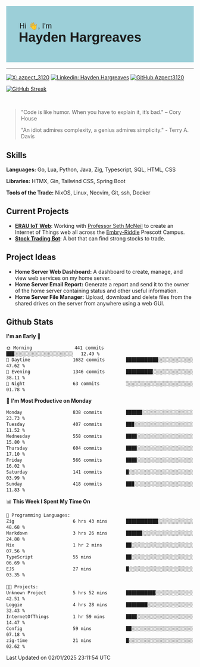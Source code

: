 ![Hayden Hargreaves](https://github.com/Azpect3120/Azpect3120/blob/master/download.png?raw=true)

<hr>

[![X: azpect_3120](https://img.shields.io/twitter/follow/azpect_3120?style=social)](https://x.com/azpect_3120)
[![Linkedin: Hayden Hargreaves](https://img.shields.io/badge/-Hayden%20Hargreaves-blue?style=flat-square&logo=Linkedin&logoColor=white&link=https://www.linkedin.com/in/hayden-hargreaves-37b2802a4/)](https://www.linkedin.com/in/hayden-hargreaves-37b2802a4/)
[![GitHub Azpect3120](https://img.shields.io/github/followers/azpect3120?label=follow&style=social)](https://github.com/azpect3120)

[![GitHub Streak](https://streak-stats.demolab.com?user=Azpect3120&theme=rose-pine)](https://git.io/streak-stats)

<br>

> "Code is like humor. When you have to explain it, it’s bad." – Cory House
> 
> "An idiot admires complexity, a genius admires simplicity." - Terry A. Davis


## Skills
**Languages:** Go, Lua, Python, Java, Zig, Typescript, SQL, HTML, CSS 

**Libraries:** HTMX, Gin, Tailwind CSS, Spring Boot

**Tools of the Trade:** NixOS, Linux, Neovim, Git, ssh, Docker


## Current Projects 
- **[ERAU IoT Web](https://github.com/Azpect3120/InternetOfThings)**: Working with [Professor Seth McNeil](https://github.com/semcneil) to create an Internet of Things web all across the [Embry-Riddle](https://erau.edu) Prescott Campus.
- **[Stock Trading Bot](https://github.com/Azpect3120/TradingBot)**: A bot that can find strong stocks to trade.


## Project Ideas
- **Home Server Web Dashboard:** A dashboard to create, manage, and view web services on my home server.
- **Home Server Email Report:** Generate a report and send it to the owner of the home server containing status and other useful information.
- **Home Server File Manager:** Upload, download and delete files from the shared drives on the server from anywhere using a web GUI.


## Github Stats

<!--START_SECTION:waka-->
**I'm an Early 🐤** 

```text
🌞 Morning                441 commits         ███░░░░░░░░░░░░░░░░░░░░░░   12.49 % 
🌆 Daytime                1682 commits        ████████████░░░░░░░░░░░░░   47.62 % 
🌃 Evening                1346 commits        ██████████░░░░░░░░░░░░░░░   38.11 % 
🌙 Night                  63 commits          ░░░░░░░░░░░░░░░░░░░░░░░░░   01.78 % 
```
📅 **I'm Most Productive on Monday** 

```text
Monday                   838 commits         ██████░░░░░░░░░░░░░░░░░░░   23.73 % 
Tuesday                  407 commits         ███░░░░░░░░░░░░░░░░░░░░░░   11.52 % 
Wednesday                558 commits         ████░░░░░░░░░░░░░░░░░░░░░   15.80 % 
Thursday                 604 commits         ████░░░░░░░░░░░░░░░░░░░░░   17.10 % 
Friday                   566 commits         ████░░░░░░░░░░░░░░░░░░░░░   16.02 % 
Saturday                 141 commits         █░░░░░░░░░░░░░░░░░░░░░░░░   03.99 % 
Sunday                   418 commits         ███░░░░░░░░░░░░░░░░░░░░░░   11.83 % 
```


📊 **This Week I Spent My Time On** 

```text
💬 Programming Languages: 
Zig                      6 hrs 43 mins       ████████████░░░░░░░░░░░░░   48.68 % 
Markdown                 3 hrs 26 mins       ██████░░░░░░░░░░░░░░░░░░░   24.88 % 
Nix                      1 hr 2 mins         ██░░░░░░░░░░░░░░░░░░░░░░░   07.56 % 
TypeScript               55 mins             ██░░░░░░░░░░░░░░░░░░░░░░░   06.69 % 
EJS                      27 mins             █░░░░░░░░░░░░░░░░░░░░░░░░   03.35 % 

🐱‍💻 Projects: 
Unknown Project          5 hrs 52 mins       ███████████░░░░░░░░░░░░░░   42.51 % 
Loggie                   4 hrs 28 mins       ████████░░░░░░░░░░░░░░░░░   32.43 % 
InternetOfThings         1 hr 59 mins        ████░░░░░░░░░░░░░░░░░░░░░   14.47 % 
Config                   59 mins             ██░░░░░░░░░░░░░░░░░░░░░░░   07.18 % 
zig-time                 21 mins             █░░░░░░░░░░░░░░░░░░░░░░░░   02.62 % 
```


 Last Updated on 02/01/2025 23:11:54 UTC
<!--END_SECTION:waka-->

